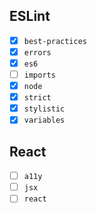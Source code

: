 ## ESLint

- [x] `best-practices`
- [x] `errors`
- [x] `es6`
- [ ] `imports`
- [x] `node`
- [x] `strict`
- [x] `stylistic`
- [x] `variables`

## React

- [ ] `a11y`
- [ ] `jsx`
- [ ] `react`
